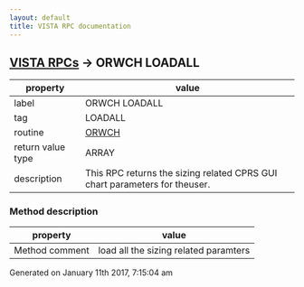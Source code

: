 ```yaml
---
layout: default
title: VISTA RPC documentation
---
```




## [VISTA RPCs](TableOfContent.md) &#8594; ORWCH LOADALL 

 property | value 
--- | --- 
 label | ORWCH LOADALL
 tag | LOADALL
 routine | [ORWCH](http://code.osehra.org/dox/Routine_ORWCH_source.html)
 return value type | ARRAY
 description | This RPC returns the sizing related CPRS GUI chart parameters for theuser.


### Method description

 property | value 
--- | --- 
 Method comment | load all the sizing related paramters




 Generated on January 11th 2017, 7:15:04 am